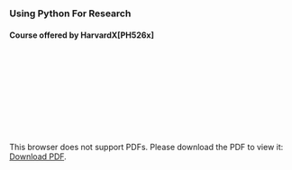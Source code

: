 ### Using Python For Research
#### Course offered by HarvardX[PH526x]

<object data="https://github.com/MiladFarazian/UsingPythonForResearch/blob/master/HarvardX_PH526x_Certificate_Milad_Farazian.pdf" type="application/pdf" width="700px" height="700px">
    <embed src="https://github.com/MiladFarazian/UsingPythonForResearch/blob/master/HarvardX_PH526x_Certificate_Milad_Farazian.pdf">
        <p>This browser does not support PDFs. Please download the PDF to view it: <a href="http://yoursite.com/the.pdf">Download PDF</a>.</p>
    </embed>
</object>
